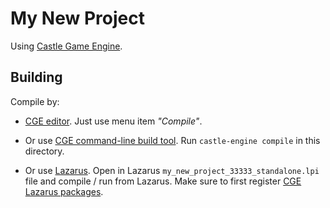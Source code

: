 # My New Project

Using [Castle Game Engine](https://castle-engine.io/).

## Building

Compile by:

- [CGE editor](https://castle-engine.io/manual_editor.php). Just use menu item _"Compile"_.

- Or use [CGE command-line build tool](https://castle-engine.io/build_tool). Run `castle-engine compile` in this directory.

- Or use [Lazarus](https://www.lazarus-ide.org/). Open in Lazarus `my_new_project_33333_standalone.lpi` file and compile / run from Lazarus. Make sure to first register [CGE Lazarus packages](https://castle-engine.io/documentation.php).
